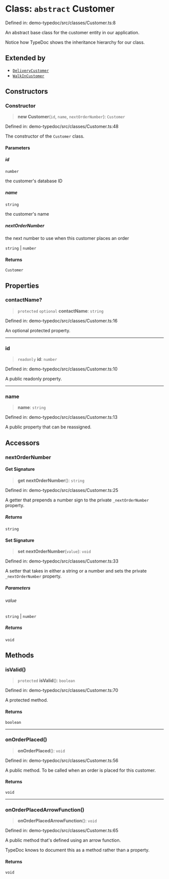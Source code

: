 # Class: `abstract` Customer

Defined in: demo-typedoc/src/classes/Customer.ts:8

An abstract base class for the customer entity in our application.

Notice how TypeDoc shows the inheritance hierarchy for our class.

## Extended by

- [`DeliveryCustomer`](DeliveryCustomer.md)
- [`WalkInCustomer`](WalkInCustomer.md)

## Constructors

### Constructor

> **new Customer**(`id`, `name`, `nextOrderNumber`): `Customer`

Defined in: demo-typedoc/src/classes/Customer.ts:48

The constructor of the `Customer` class.

#### Parameters

##### id

`number`

the customer's database ID

##### name

`string`

the customer's name

##### nextOrderNumber

the next number to use when this customer places an order

`string` | `number`

#### Returns

`Customer`

## Properties

### contactName?

> `protected` `optional` **contactName**: `string`

Defined in: demo-typedoc/src/classes/Customer.ts:16

An optional protected property.

***

### id

> `readonly` **id**: `number`

Defined in: demo-typedoc/src/classes/Customer.ts:10

A public readonly property.

***

### name

> **name**: `string`

Defined in: demo-typedoc/src/classes/Customer.ts:13

A public property that can be reassigned.

## Accessors

### nextOrderNumber

#### Get Signature

> **get** **nextOrderNumber**(): `string`

Defined in: demo-typedoc/src/classes/Customer.ts:25

A getter that prepends a number sign to the private `_nextOrderNumber`
property.

##### Returns

`string`

#### Set Signature

> **set** **nextOrderNumber**(`value`): `void`

Defined in: demo-typedoc/src/classes/Customer.ts:33

A setter that takes in either a string or a number and sets the private
`_nextOrderNumber` property.

##### Parameters

###### value

`string` | `number`

##### Returns

`void`

## Methods

### isValid()

> `protected` **isValid**(): `boolean`

Defined in: demo-typedoc/src/classes/Customer.ts:70

A protected method.

#### Returns

`boolean`

***

### onOrderPlaced()

> **onOrderPlaced**(): `void`

Defined in: demo-typedoc/src/classes/Customer.ts:56

A public method. To be called when an order is placed for this customer.

#### Returns

`void`

***

### onOrderPlacedArrowFunction()

> **onOrderPlacedArrowFunction**(): `void`

Defined in: demo-typedoc/src/classes/Customer.ts:65

A public method that's defined using an arrow function.

TypeDoc knows to document this as a method rather than a property.

#### Returns

`void`

